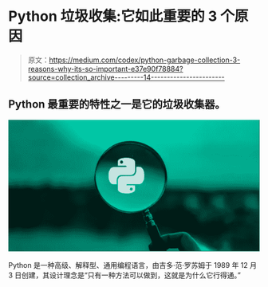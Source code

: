 # Python 垃圾收集:它如此重要的 3 个原因

> 原文：<https://medium.com/codex/python-garbage-collection-3-reasons-why-its-so-important-e37e90f78884?source=collection_archive---------14----------------------->

## Python 最重要的特性之一是它的垃圾收集器。

![](img/09d8ad7885c05d282b8e652cf09eec41.png)

Python 是一种高级、解释型、通用编程语言，由吉多·范·罗苏姆于 1989 年 12 月 3 日创建，其设计理念是“只有一种方法可以做到，这就是为什么它行得通。”